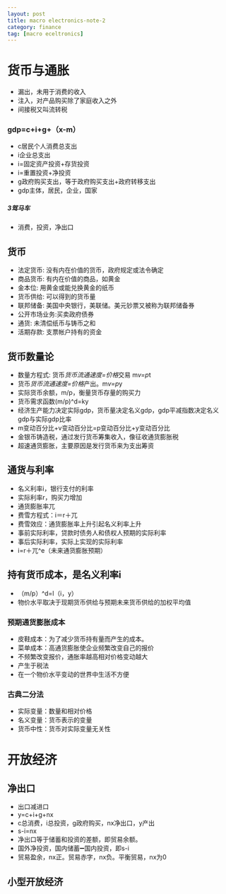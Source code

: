 ```yaml
---
layout: post
title: macro electronics-note-2
category: finance
tag: [macro eceltronics]
---
```


# 货币与通胀
* 漏出，未用于消费的收入
* 注入，对产品购买除了家庭收入之外
* 间接税又叫流转税

### gdp=c+i+g+（x-m）
* c居民个人消费总支出
* i企业总支出
* i=固定资产投资+存货投资
* i=重置投资+净投资
* g政府购买支出，等于政府购买支出+政府转移支出
* gdp主体，居民，企业，国家


##### 3驾马车
* 消费，投资，净出口

## 货币
* 法定货币: 没有内在价值的货币，政府规定或法令确定
* 商品货币: 有内在价值的商品，如黄金
* 金本位: 用黄金或能兑换黄金的纸币
* 货币供给: 可以得到的货币量
* 联邦储备: 美国中央银行，美联储。美元钞票又被称为联邦储备券
* 公开市场业务:买卖政府债券
* 通货: 未清偿纸币与铸币之和
* 活期存款: 支票帐户持有的资金

## 货币数量论

* 数量方程式: 货币*货币流通速度=价格*交易
 m*v=p*t
* 货币*货币流通速度=价格*产出。m*v=p*y
* 实际货币余额，m/p，衡量货币存量的购买力
* 货币需求函数(m/p)^d=ky
* 经济生产能力决定实际gdp，货币量决定名义gdp，gdp平减指数决定名义gdp与实际gdp比率
* m变动百分比+v变动百分比=p变动百分比+y变动百分比
* 金银币铸造税，通过发行货币筹集收入，像征收通货膨胀税
* 超速通货膨胀，主要原因是发行货币来为支出筹资

## 通货与利率

* 名义利率i，银行支付的利率
* 实际利率r，购买力增加
* 通货膨胀率兀
* 费雪方程式：i＝r＋兀
* 费雪效应：通货膨胀率上升引起名义利率上升
* 事前实际利率，贷款时债务人和债权人预期的实际利率
* 事后实际利率，实际上实现的实际利率
* i=r＋兀^e（未来通货膨胀预期）

## 持有货币成本，是名义利率i
* （m/p）^d=l（i，y）
* 物价水平取决于现期货币供给与预期未来货币供给的加权平均值

### 预期通货膨胀成本
* 皮鞋成本：为了减少货币持有量而产生的成本。
* 菜单成本：高通货膨胀使企业频繁改变自己的报价
* 不频繁改变报价，通胀率越高相对价格变动越大
* 产生于税法
* 在一个物价水平变动的世界中生活不方便

### 古典二分法
* 实际变量：数量和相对价格
* 名义变量：货币表示的变量
* 货币中性：货币对实际变量无关性

# 开放经济

## 净出口
* 出口减进口
* y=c+i+g+nx
* c总消费，i总投资，g政府购买，nx净出口，y产出
* s-i=nx
* 净出口等于储蓄和投资的差额，即贸易余额。
* 国外净投资，国内储蓄➖国内投资，即s-i
* 贸易盈余，nx正。贸易赤字，nx负。平衡贸易，nx为0

## 小型开放经济


